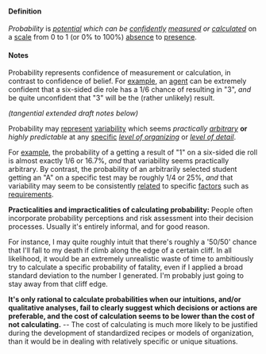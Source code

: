 #### Definition

*Probability* is *[potential](https://github.com/gcassel/Modular-Organizing-Terminology/blob/master/terms/potential.md) which can be  [confidently](https://github.com/gcassel/Modular-Organization-Terminology/blob/master/terms/confidence.md) [measured](https://github.com/gcassel/Modular-Organizing-Terminology/blob/master/terms/measure.md) or [calculated](https://github.com/gcassel/Modular-Organization-Terminology/blob/master/terms/calculate.md)* on a [scale](https://github.com/gcassel/Modular-Organization-Terminology/blob/master/terms/scale.md) from 0 to 1 (or 0% to 100%) [absence](https://github.com/gcassel/Modular-Organization-Terminology/blob/master/terms/absence.md) to [presence](https://github.com/gcassel/Modular-Organization-Terminology/blob/master/terms/presence.md). 

#### Notes

Probability represents confidence of measurement or calculation, in contrast to confidence of belief.  For [example](https://github.com/gcassel/Modular-Organization-Terminology/blob/master/terms/example.md), an [agent](https://github.com/gcassel/Modular-Organization-Terminology/blob/master/terms/agent.md) can be extremely confident that a six-sided die role has a 1/6 chance of resulting in "3", *and* be quite unconfident that "3" will be the (rather unlikely) result.

*(tangential extended draft notes below)* 

Probability may [represent](https://github.com/gcassel/Modular-Organization-Terminology/blob/master/terms/represent.md) [variability](https://github.com/gcassel/Modular-Organization-Terminology/blob/master/terms/variable.md) which seems *practically [arbitrary](https://github.com/gcassel/Modular-Organization-Terminology/blob/master/terms/arbitrary.md)* **or** *highly predictable* at any [specific](https://github.com/gcassel/Modular-Organization-Terminology/blob/master/terms/specific.md) *[level of organizing](https://github.com/gcassel/Modular-Organization-Terminology/blob/master/compound-terms/level-of-organizing.md)* or *[level of detail](https://github.com/gcassel/Modular-Organization-Terminology/blob/master/terms/level-of-detail.md)*. 

For [example](https://github.com/gcassel/Modular-Organization-Terminology/blob/master/terms/example.md), the probability of a getting a result of "1" on a six-sided die roll is almost exactly 1/6 or 16.7%, *and* that variability seems practically arbitrary. By contrast, the probability of an arbitrarily selected student getting an "A" on a specific test may be roughly 1/4 or 25%, *and* that variability may seem to be consistently [related](https://github.com/gcassel/Modular-Organization-Terminology/blob/master/terms/relate.md) to specific [factors](https://github.com/gcassel/Modular-Organization-Terminology/blob/master/terms/factor.md) such as [requirements](https://github.com/gcassel/Modular-Organization-Terminology/blob/master/terms/require.md).

**Practicalities and impracticalities of calculating probability:**  People often incorporate probability perceptions and risk assessment into their decision processes.  Usually it's entirely informal, and for good reason.

For instance, I may quite roughly intuit that there's roughly a '50/50' chance that I'll fall to my death if climb along the edge of a certain cliff. In all likelihood, it would be an extremely unrealistic waste of time to ambitiously try to calculate a specific probability of fatality, even if I applied a broad standard deviation to the number I generated. I'm probably just going to stay away from that cliff edge.

**It's only rational to calculate probabilities when our intuitions, and/or qualitative analyses, fail to clearly suggest which decisions or actions are preferable, and the cost of calculation seems to be lower than the cost of not calculating.** -- The cost of calculating is much more likely to be justified during the development of standardized recipes or models of organization, than it would be in dealing with relatively specific or unique situations.
